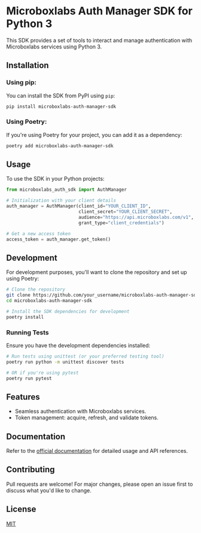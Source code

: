 # Microboxlabs Auth Manager SDK for Python 3

This SDK provides a set of tools to interact and manage authentication with Microboxlabs services using Python 3.

## Installation

### Using pip:

You can install the SDK from PyPI using `pip`:

```bash
pip install microboxlabs-auth-manager-sdk
```

### Using Poetry:

If you're using Poetry for your project, you can add it as a dependency:

```bash
poetry add microboxlabs-auth-manager-sdk
```

## Usage

To use the SDK in your Python projects:

```python
from microboxlabs_auth_sdk import AuthManager

# Initialization with your client details
auth_manager = AuthManager(client_id="YOUR_CLIENT_ID", 
                           client_secret="YOUR_CLIENT_SECRET", 
                           audience="https://api.microboxlabs.com/v1", 
                           grant_type="client_credentials")

# Get a new access token
access_token = auth_manager.get_token()
```

## Development

For development purposes, you'll want to clone the repository and set up using Poetry:

```bash
# Clone the repository
git clone https://github.com/your_username/microboxlabs-auth-manager-sdk.git
cd microboxlabs-auth-manager-sdk

# Install the SDK dependencies for development
poetry install
```

### Running Tests

Ensure you have the development dependencies installed:

```bash
# Run tests using unittest (or your preferred testing tool)
poetry run python -m unittest discover tests

# OR if you're using pytest
poetry run pytest
```

## Features

- Seamless authentication with Microboxlabs services.
- Token management: acquire, refresh, and validate tokens.

## Documentation

Refer to the [official documentation](URL_TO_YOUR_DOCS) for detailed usage and API references.

## Contributing

Pull requests are welcome! For major changes, please open an issue first to discuss what you'd like to change.

## License

[MIT](https://choosealicense.com/licenses/mit/)
